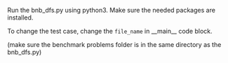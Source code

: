 
Run the bnb_dfs.py using python3. Make sure the needed packages are installed.

To change the test case, change the `file_name` in \_\_main\_\_ code block.

(make sure the benchmark problems folder is in the same directory as the bnb_dfs.py)